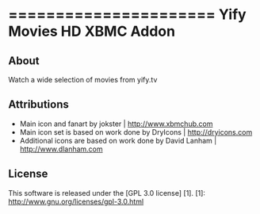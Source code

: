 ======================
Yify Movies HD XBMC Addon
======================

About
-----
Watch a wide selection of movies from yify.tv


Attributions
---------------------
- Main icon and fanart by jokster | http://www.xbmchub.com
- Main icon set is based on work done by DryIcons | http://dryicons.com
- Additional icons are based on work done by David Lanham | http://www.dlanham.com


License
-------
This software is released under the [GPL 3.0 license] [1].
[1]: http://www.gnu.org/licenses/gpl-3.0.html